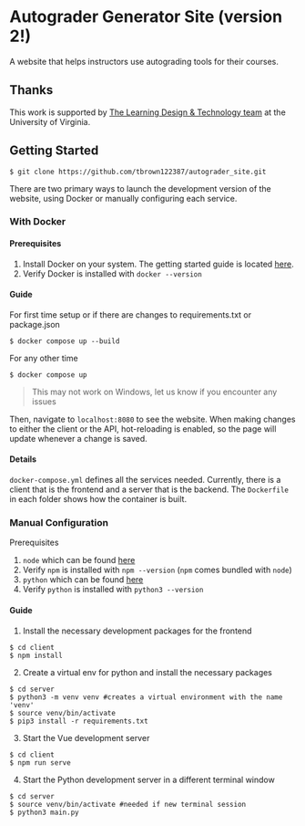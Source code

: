 # Autograder Generator Site (version 2!)

A website that helps instructors use autograding tools for their courses.

## Thanks

This work is supported by [The Learning Design & Technology team](https://learningdesign.as.virginia.edu/) at the University of Virginia.

## Getting Started
```console
$ git clone https://github.com/tbrown122387/autograder_site.git
```

There are two primary ways to launch the development version of the website, using Docker or manually configuring each service.

### With Docker
#### Prerequisites
1. Install Docker on your system. The getting started guide is located [here](https://www.docker.com/get-started).
2. Verify Docker is installed with `docker --version`

#### Guide
For first time setup or if there are changes to requirements.txt or package.json
```console
$ docker compose up --build
```
For any other time
```console
$ docker compose up
```
> This may not work on Windows, let us know if you encounter any issues
> 
Then, navigate to `localhost:8080` to see the website. When making changes to either the client or the API, hot-reloading is enabled, so the page will update whenever a change is saved.

#### Details
`docker-compose.yml` defines all the services needed. Currently, there is a client that is the frontend and a server that is the backend. The `Dockerfile` in each folder shows how the container is built.

### Manual Configuration
Prerequisites
1. `node` which can be found [here](https://nodejs.org/en/download/)
2. Verify `npm` is installed with `npm --version` (`npm` comes bundled with `node`)
3. `python` which can be found [here](https://www.python.org/)
4. Verify `python` is installed with `python3 --version`


#### Guide
1. Install the necessary development packages for the frontend
```console
$ cd client
$ npm install
```
2. Create a virtual env for python and install the necessary packages
```console
$ cd server
$ python3 -m venv venv #creates a virtual environment with the name 'venv'
$ source venv/bin/activate
$ pip3 install -r requirements.txt
```

3. Start the Vue development server
```console
$ cd client
$ npm run serve
```

4. Start the Python development server in a different terminal window
```console
$ cd server
$ source venv/bin/activate #needed if new terminal session
$ python3 main.py
```